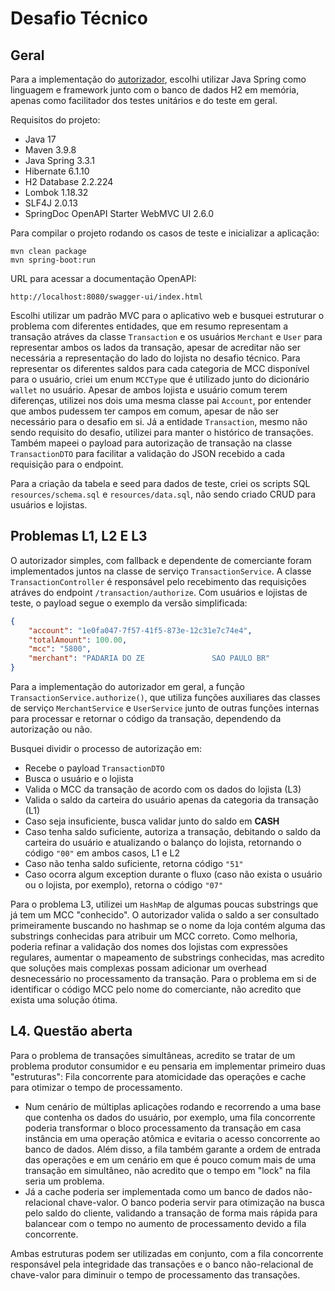 # Desafio Técnico

## Geral

Para a implementação do [autorizador](https://caju.notion.site/Desafio-T-cnico-para-fazer-em-casa-218d49808fe14a4189c3ca664857de72), 
escolhi utilizar Java Spring como linguagem e framework junto com o banco de dados H2 em memória, apenas como facilitador 
dos testes unitários e do teste em geral.

Requisitos do projeto:

- Java 17
- Maven 3.9.8
- Java Spring 3.3.1
- Hibernate 6.1.10
- H2 Database 2.2.224
- Lombok 1.18.32
- SLF4J 2.0.13
- SpringDoc OpenAPI Starter WebMVC UI 2.6.0

Para compilar o projeto rodando os casos de teste e inicializar a aplicação:

```ssh
mvn clean package
mvn spring-boot:run
```

URL para acessar a documentação OpenAPI:

`http://localhost:8080/swagger-ui/index.html`

Escolhi utilizar um padrão MVC para o aplicativo web e busquei estruturar o problema com diferentes entidades,
que em resumo representam a transação atráves da classe `Transaction` e os usuários `Merchant` e `User` para representar 
ambos os lados da transação, apesar de acreditar não ser necessária a representação do lado do lojista no desafio técnico. 
Para representar os diferentes saldos para cada categoria de MCC disponível para o usuário, criei um enum `MCCType` que 
é utilizado junto do dicionário `wallet` no usuário. Apesar de ambos lojista e usuário comum terem diferenças, utilizei nos dois uma 
mesma classe pai `Account`, por entender que ambos pudessem ter campos em comum, apesar de não ser necessário para o 
desafio em si. Já a entidade `Transaction`, mesmo não sendo requisito do desafio, utilizei para manter o histórico de 
transações. Também mapeei o payload para autorização de transação na classe `TransactionDTO` para facilitar a validação 
do JSON recebido a cada requisição para o endpoint.

Para a criação da tabela e seed para dados de teste, criei os scripts SQL `resources/schema.sql` e `resources/data.sql`, 
não sendo criado CRUD para usuários e lojistas.

## Problemas L1, L2 E L3

O autorizador simples, com fallback e dependente de comerciante foram implementados juntos na classe de serviço 
`TransactionService`. A classe `TransactionController` é responsável pelo recebimento das requisições atráves do endpoint 
`/transaction/authorize`. Com usuários e lojistas de teste, o payload segue o exemplo da versão simplificada:

```json
{
    "account": "1e0fa047-7f57-41f5-873e-12c31e7c74e4",
    "totalAmount": 100.00,
    "mcc": "5800",
    "merchant": "PADARIA DO ZE               SAO PAULO BR"
}
```


Para a implementação do autorizador em geral, a função `TransactionService.authorize()`, 
que utiliza funções auxiliares das classes de serviço `MerchantService` e `UserService` junto de outras funções internas 
para processar e retornar o código da transação, dependendo da autorização ou não.

Busquei dividir o processo de autorização em:

- Recebe o payload `TransactionDTO`
- Busca o usuário e o lojista
- Valida o MCC da transação de acordo com os dados do lojista (L3)
- Valida o saldo da carteira do usuário apenas da categoria da transação (L1)
- Caso seja insuficiente, busca validar junto do saldo em **CASH**
- Caso tenha saldo suficiente, autoriza a transação, debitando o saldo da carteira do usuário e atualizando o balanço do 
lojista, retornando o código `"00"` em ambos casos, L1 e L2
- Caso não tenha saldo suficiente, retorna código `"51"`
- Caso ocorra algum exception durante o fluxo (caso não exista o usuário ou o lojista, por exemplo), retorna o 
código `"07"`

Para o problema L3, utilizei um `HashMap` de algumas poucas substrings que já tem um MCC "conhecido". O autorizador valida
o saldo a ser consultado primeiramente buscando no hashmap se o nome da loja contém alguma das substrings conhecidas para 
atribuir um MCC correto. Como melhoria, poderia refinar a validação dos nomes dos lojistas com expressões regulares, 
aumentar o mapeamento de substrings conhecidas, mas acredito que soluções mais complexas possam adicionar um overhead 
desnecessário no processamento da transação. Para o problema em si de identificar o código MCC pelo nome do comerciante, 
não acredito que exista uma solução ótima.

## L4. Questão aberta

Para o problema de transações simultâneas, acredito se tratar de um problema produtor consumidor e eu pensaria
em implementar primeiro duas "estruturas": Fila concorrente para atomicidade das operações e cache para otimizar o tempo 
de processamento. 

- Num cenário de múltiplas aplicações rodando e recorrendo a uma base que contenha os dados do usuário, por exemplo, 
uma fila concorrente poderia transformar o bloco processamento da transação em casa instância em uma operação atômica e 
evitaria o acesso concorrente ao banco de dados. Além disso, a fila também garante a ordem de entrada das operações e em
um cenário em que é pouco comum mais de uma transação em simultâneo, não acredito que o tempo em "lock" na fila seria um problema.
- Já a cache poderia ser implementada como um banco de dados não-relacional chave-valor. O banco poderia servir para otimização 
na busca pelo saldo do cliente, validando a transação de forma mais rápida para balancear com o tempo no aumento de processamento
devido a fila concorrente.

Ambas estruturas podem ser utilizadas em conjunto, com a fila concorrente responsável pela integridade das transações e o
banco não-relacional de chave-valor para diminuir o tempo de processamento das transações.